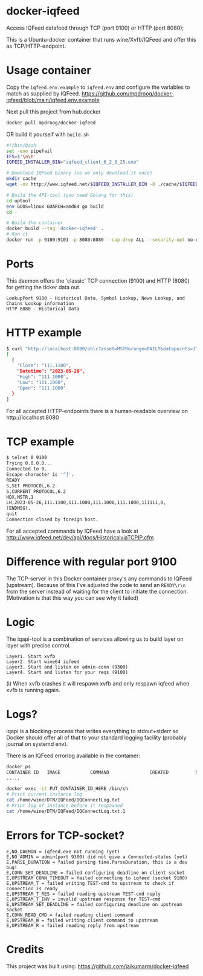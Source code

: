 docker-iqfeed
===============
Access IQFeed datafeed through TCP (port 9100) or HTTP (port 8080);

This is a Ubuntu-docker container that runs wine/Xvfb/IQFeed and offer this as TCP/HTTP-endpoint.

Usage container
=========
Copy the `iqfeed.env.example` to `iqfeed.env` and configure the variables to match as supplied by IQFeed.
https://github.com/mpdroog/docker-iqfeed/blob/main/iqfeed.env.example

Next pull this project from hub.docker
```bash
docker pull mpdroog/docker-iqfeed
```

OR build it yourself with `build.sh`
```bash
#!/bin/bash
set -euo pipefail
IFS=$'\n\t'
IQFEED_INSTALLER_BIN="iqfeed_client_6_2_0_25.exe"

# Download IQFeed binary (so we only download it once)
mkdir cache
wget -nv http://www.iqfeed.net/$IQFEED_INSTALLER_BIN -O ./cache/$IQFEED_INSTALLER_BIN

# Build the API-tool (you need Golang for this)
cd uptool
env GOOS=linux GOARCH=amd64 go build
cd -

# Build the container
docker build --tag 'docker-iqfeed' .
# Run it
docker run -p 9100:9101 -p 8080:8080 --cap-drop ALL --security-opt no-new-privileges --memory=256m --cpus=1 --rm --env-file iqfeed.env docker-iqfeed
```

Ports
=========
This daemon offers the 'classic' TCP connection (9100) and HTTP (8080) for getting the ticker data out.

```
LookupPort 9100 - Historical Data, Symbol Lookup, News Lookup, and Chains Lookup information
HTTP 8080 - Historical Data
```

HTTP example
=========
```bash
$ curl "http://localhost:8080/ohlc?asset=MSTR&range=DAILY&datapoints=1"
[
  {
    "Close": "111.1100",
    "Datetime": "2023-05-26",
    "High": "111.1000",
    "Low": "111.1000",
    "Open": "111.1000"
  }
]
```

For all accepted HTTP-endpoints there is a human-readable overview on http://localhost:8080

TCP example
=========
```bash
$ telnet 0 9100
Trying 0.0.0.0...
Connected to 0.
Escape character is '^]'.
READY
S,SET PROTOCOL,6.2
S,CURRENT PROTOCOL,6.2
HDX,MSTR,1
LH,2023-05-26,111.1100,111.1000,111.1000,111.1000,111111,0,
!ENDMSG!,
quit
Connection closed by foreign host.
```

For all accepted commands by IQFeed have a look at http://www.iqfeed.net/dev/api/docs/HistoricalviaTCPIP.cfm

Difference with regular port 9100
=========
The TCP-server in this Docker container proxy's any commands to IQFeed (upstream). Because of this I've
adjusted the code to send an `READY\r\n` from the server instead of waiting for the client to initiate the connection.
(Motivation is that this way you can see why it failed)

Logic
=========
The iqapi-tool is a combination of services allowing us to build layer on layer with precise control.

```
Layer1. Start xvfb
Layer2. Start wine64 iqfeed
Layer3. Start and listen on admin-conn (9300)
Layer4. Start and listen for your reqs (9100)
```

(i) When xvfb crashes it will respawn xvfb and only respawn iqfeed when xvfb is running again.

Logs?
=========
iqapi is a blocking-process that writes everything to stdout+stderr so Docker should offer all
 of that to your standard logging facility (probably journal on systemd env).

There is an IQFeed errorlog available in the container:
```bash
docker ps
CONTAINER ID   IMAGE           COMMAND               CREATED          STATUS          PORTS                                            NAMES
.....

docker exec -it PUT_CONTAINER_ID_HERE /bin/sh
# Print current instance log
cat /home/wine/DTN/IQFeed/IQConnectLog.txt
# Print log of instance before it respawned
cat /home/wine/DTN/IQFeed/IQConnectLog.txt.1
```

Errors for TCP-socket?
=========
```
E,NO_DAEMON = iqfeed.exe not running (yet)
E,NO_ADMIN = admin(port 9300) did not give a Connected-status (yet)
E,PARSE_DURATION = failed parsing time.ParseDuration, this is a dev bug!
E,CONN_SET_DEADLINE = failed configuring deadline on client socket
E,UPSTREAM CONN_TIMEOUT = failed connecting to iqfeed (socket 9100)
E,UPSTREAM_T = failed writing TEST-cmd to upstream to check if connection is ready
E,UPSTREAM_T_RES = failed reading upstream TEST-cmd reply
E,UPSTREAM_T_INV = invalid upstream response for TEST-cmd
E,UPSTREAM SET_DEADLINE = failed configuring deadline on upstream socket
E,CONN_READ_CMD = failed reading client command
E,UPSTREAM_W = failed writing client command to upstream
E,UPSTREAM_R = failed reading reply from upstream
```

Credits
=========
This project was built using:
https://github.com/jaikumarm/docker-iqfeed
